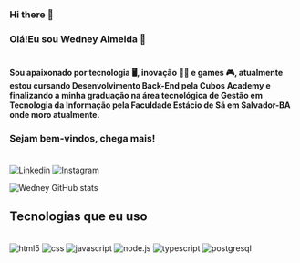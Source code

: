 ### Hi there 👋

### Olá!Eu sou Wedney Almeida 👋<br><br>  

#### Sou apaixonado por tecnologia 🖥️, inovação 👨‍💻 e games 🎮, atualmente estou cursando Desenvolvimento Back-End pela Cubos Academy e finalizando a minha graduação na área tecnológica de Gestão em Tecnologia da Informação pela Faculdade Estácio de Sá em Salvador-BA onde moro atualmente.<br>
### Sejam bem-vindos, chega mais!<br><br> 

[![Linkedin](https://img.shields.io/badge/LinkedIn-0077B5?style=for-the-badge&logo=linkedin&logoColor=white)](https://www.linkedin.com/in/wedney-almeida) [![Instagram](https://img.shields.io/badge/Instagram-E4405F?style=for-the-badge&logo=instagram&logoColor=white)](https://www.instagram.com/wedney.p/)<br> 


![Wedney GitHub stats](https://github-readme-stats.vercel.app/api?username=wedneyalmeida&show_icons=true&theme=dracula)

## Tecnologias que eu uso 

<div staly="display= inline_block"><br>
    <img aling="center" alt="html5" src="https://img.shields.io/badge/HTML5-E34F26?style=for-the-badge&logo=html5&logoColor=white">
    <img aling="center" alt="css" src="https://img.shields.io/badge/CSS3-1572B6?style=for-the-badge&logo=css3&logoColor=white">
    <img aling="center" alt="javascript" src="https://img.shields.io/badge/JavaScript-F7DF1E?style=for-the-badge&logo=javascript&logoColor=black">
    <img aling="center" alt="node.js" src="https://img.shields.io/badge/Node.js-43853D?style=for-the-badge&logo=node.js&logoColor=white">
     <img aling="center" alt="typescript" src="https://img.shields.io/badge/TypeScript-007ACC?style=for-the-badge&logo=typescript&logoColor=white">
     <img aling="center" alt="postgresql" src="https://img.shields.io/badge/PostgreSQL-316192?style=for-the-badge&logo=postgresql&logoColor=white">
</div><br><br>

